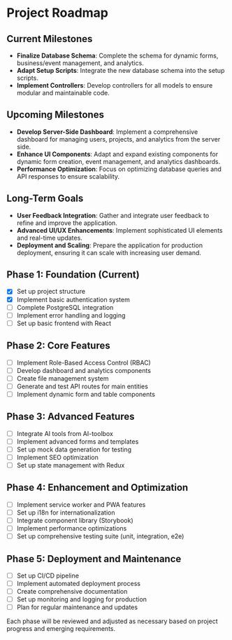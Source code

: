 # Project Roadmap

## Current Milestones
- **Finalize Database Schema**: Complete the schema for dynamic forms, business/event management, and analytics.
- **Adapt Setup Scripts**: Integrate the new database schema into the setup scripts.
- **Implement Controllers**: Develop controllers for all models to ensure modular and maintainable code.

## Upcoming Milestones
- **Develop Server-Side Dashboard**: Implement a comprehensive dashboard for managing users, projects, and analytics from the server side.
- **Enhance UI Components**: Adapt and expand existing components for dynamic form creation, event management, and analytics dashboards.
- **Performance Optimization**: Focus on optimizing database queries and API responses to ensure scalability.

## Long-Term Goals
- **User Feedback Integration**: Gather and integrate user feedback to refine and improve the application.
- **Advanced UI/UX Enhancements**: Implement sophisticated UI elements and real-time updates.
- **Deployment and Scaling**: Prepare the application for production deployment, ensuring it can scale with increasing user demand.

## Phase 1: Foundation (Current)
- [x] Set up project structure
- [x] Implement basic authentication system
- [ ] Complete PostgreSQL integration
- [ ] Implement error handling and logging
- [ ] Set up basic frontend with React

## Phase 2: Core Features
- [ ] Implement Role-Based Access Control (RBAC)
- [ ] Develop dashboard and analytics components
- [ ] Create file management system
- [ ] Generate and test API routes for main entities
- [ ] Implement dynamic form and table components

## Phase 3: Advanced Features
- [ ] Integrate AI tools from AI-toolbox
- [ ] Implement advanced forms and templates
- [ ] Set up mock data generation for testing
- [ ] Implement SEO optimization
- [ ] Set up state management with Redux

## Phase 4: Enhancement and Optimization
- [ ] Implement service worker and PWA features
- [ ] Set up i18n for internationalization
- [ ] Integrate component library (Storybook)
- [ ] Implement performance optimizations
- [ ] Set up comprehensive testing suite (unit, integration, e2e)

## Phase 5: Deployment and Maintenance
- [ ] Set up CI/CD pipeline
- [ ] Implement automated deployment process
- [ ] Create comprehensive documentation
- [ ] Set up monitoring and logging for production
- [ ] Plan for regular maintenance and updates

Each phase will be reviewed and adjusted as necessary based on project progress and emerging requirements.



